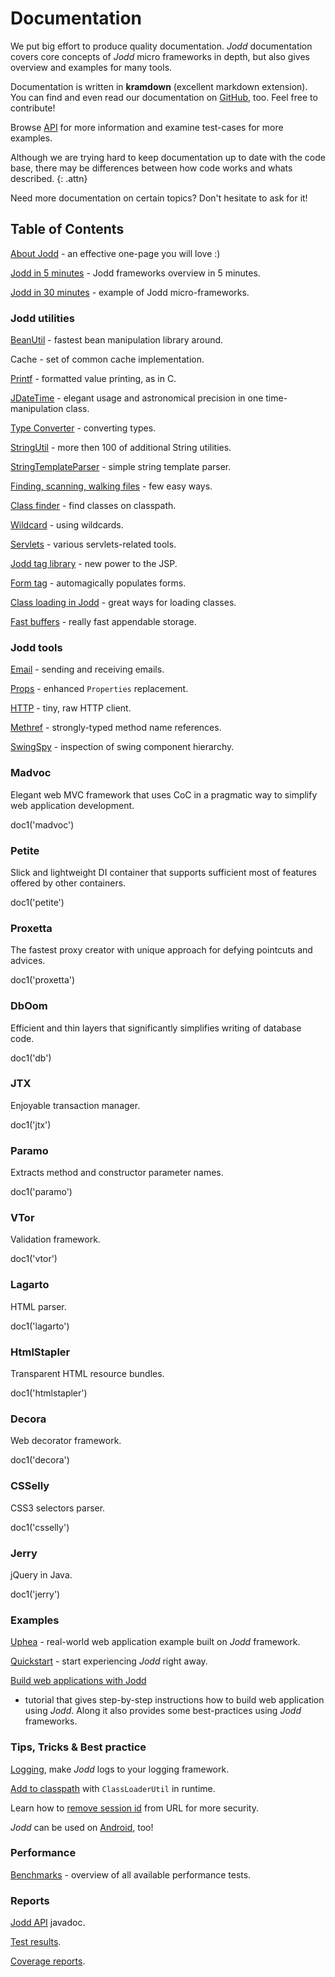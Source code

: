 # Documentation

We put big effort to produce quality documentation.
*Jodd* documentation covers core concepts of *Jodd* micro frameworks
in depth, but also gives overview and examples for many tools.

Documentation is written in **kramdown** (excellent markdown extension).
You can find and even read our documentation on [GitHub](https://github.com/oblac/jodd-site), too. Feel free to contribute!

Browse [API](/api/index.html) for more information and
examine test-cases for more examples.

Although we are trying hard to keep documentation up to date with the
code base, there may be differences between how code works
and whats described.
{: .attn}

Need more documentation on certain topics? Don't hesitate to ask for it!


## Table of Contents

[About Jodd](/about) - an effective one-page you will love :)

[Jodd in 5 minutes](http://oblac.github.io/jodd) - Jodd frameworks overview in 5 minutes.

[Jodd in 30 minutes](http://joddframework.org) - example of Jodd micro-frameworks.

### Jodd utilities

[BeanUtil](/doc/beanutil.html) - fastest bean manipulation library around.

Cache - set of common cache implementation.

[Printf](/doc/printf.html) - formatted value printing, as in C.

[JDateTime](/doc/jdatetime.html) - elegant usage and astronomical precision in one time-manipulation class.

[Type Converter](/doc/typeconverter.html) - converting types.

[StringUtil](/doc/stringutil.html) - more then 100 of additional String utilities.

[StringTemplateParser](/doc/stringtemplateparser.html) - simple string template parser.

[Finding, scanning, walking files](/doc/findfile.html) - few easy ways.

[Class finder](/doc/class-finder.html) - find classes on classpath.

[Wildcard](/doc/wildcard.html) - using wildcards.

[Servlets](/doc/servlets.html) - various servlets-related tools.

[Jodd tag library](/doc/taglibrary.html) - new power to the JSP.

[Form tag](/doc/formtag.html) - automagically populates forms.

[Class loading in Jodd](/doc/class-loading-in-jodd.html) - great ways for loading classes.

[Fast buffers](/doc/fast-buffers.html) - really fast appendable storage.

### Jodd tools

[Email](/doc/email.html) - sending and receiving emails.

[Props](/doc/props.html) - enhanced `Properties` replacement.

[HTTP](/doc/http.html) - tiny, raw HTTP client.

[Methref](/doc/methref.html) - strongly-typed method name references.

[SwingSpy](/doc/swingspy.html) - inspection of swing component hierarchy.

### Madvoc

Elegant web MVC framework that uses CoC in a pragmatic way to simplify web application development.

<js>doc1('madvoc')</js>

### Petite

Slick and lightweight DI container that supports sufficient most of features offered by other containers.

<js>doc1('petite')</js>

### Proxetta

The fastest proxy creator with unique approach for defying pointcuts and advices.

<js>doc1('proxetta')</js>

### DbOom

Efficient and thin layers that significantly simplifies writing of database code.

<js>doc1('db')</js>

### JTX

Enjoyable transaction manager.

<js>doc1('jtx')</js>

### Paramo

Extracts method and constructor parameter names.

<js>doc1('paramo')</js>

### VTor

Validation framework.

<js>doc1('vtor')</js>

### Lagarto

HTML parser.

<js>doc1('lagarto')</js>

### HtmlStapler

Transparent HTML resource bundles.

<js>doc1('htmlstapler')</js>

### Decora

Web decorator framework.

<js>doc1('decora')</js>

### CSSelly

CSS3 selectors parser.

<js>doc1('csselly')</js>

### Jerry

jQuery in Java.

<js>doc1('jerry')</js>

### Examples

[Uphea](/uphea/index.html) - real-world web application example built on *Jodd* framework.

[Quickstart](/doc/quickstart/index.html) - start experiencing *Jodd* right away.

[Build web applications with Jodd](example/index.html)
- tutorial that gives step-by-step instructions how to build web
application using *Jodd*. Along it also provides some best-practices
using *Jodd* frameworks.


### Tips, Tricks & Best practice

[Logging](/doc/logging-jodd.html), make *Jodd* logs to your logging framework.

[Add to classpath](/doc/add-classpath-in-runtime.html) with `ClassLoaderUtil` in runtime.

Learn how to [remove session id](/doc/remove-session-id.html) from URL for more security.

*Jodd* can be used on [Android](/doc/android.html), too!


### Performance

[Benchmarks](performance.html) - overview of all available performance tests.


### Reports

[Jodd API](/api/index.html) javadoc.

[Test results](/test/index.html).

[Coverage reports](/test/coverage-report/index.html).
